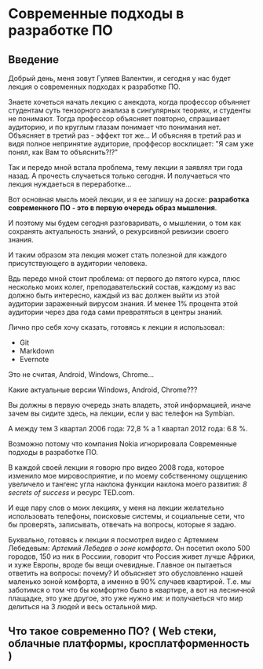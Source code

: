 Современные подходы в разработке ПО
================

## Введение
Добрый день, меня зовут Гуляев Валентин, и сегодня у нас будет лекция о современных подходах к разработке ПО.

Знаете хочеться начать лекцию с анекдота, когда профессор объяняет студентам суть тензорного анализа в сингулярных теориях, и студенты не понимают. Тогда профессор объясняет повторно, спрашивает аудиторию, и по круглым глазам понимает что понимания нет. Объясняет в третий раз - эффект тот же... И объясняя в третий раз и видя полное непринятие аудиторие, проффесор восклицает: "Я сам уже понял, как Вам то объяснить?!?"

Так и передо мной встала проблема, тему лекции я заявлял три года назад. А прочесть случаеться только сегодня. И получаеться что лекция нуждаеться в переработке...

Вот основная мысль моей лекции, и я ее запишу на доске: **разработка современного ПО - это в первую очередь образ мышления**.

И поэтому мы будем сегодня разговаривать, о мышлении, о том как сохранять актуальность знаний, о рекурсивной ревиизии своего знания.

И таким образом эта лекция может стать полезной для каждого присутствующего в аудитории человека.

Вдь передо мной стоит проблема: от первого до пятого курса, плюс несколько моих колег, преподавательский состав, каждому из вас должно быть интересно, каждый из вас должен выйти из этой аудитории зараженный вирусом знания. И менее 1% процента этой аудитории через два года сами превратяться в центры знаний.

Лично про себя хочу сказать, готовясь к лекции я использовал:
* Git
* Markdown
* Evernote

Это не считая, Android, Windows, Chrome...

Какие актуальные версии Windows, Android, Chrome???

Вы должны в первую очередь знать владеть, этой информацией, иначе зачем вы сидите здесь, на лекции, если у вас телефон на Symbian.

А между тем 3 квартал 2006 года: 72,8 % а 1 квартал 2012 года: 6.8 %.

Возможно потому что компания Nokia игнорировала Современные подходы в разработке ПО.

В каждой своей лекции я говорю про видео 2008 года, которое изменило мое мировосприятие, и по моему собственному ощущению увеличело и тангенс угла наклона функции наклона моего развития: *8 secrets of success* и ресурс TED.com.

И еще пару слов о моих лекциях, у меня на лекции желательно использовать телефоны, поисковые системы, и социальные сети, что бы проверять, записывать, отвечать на вопросы, которые я задаю. 

Буквально, готовясь к лекции я посмотрел видео с Артемием Лебедевым: *Артемий Лебедев о зоне комфорта*. Он посетил около 500 городов, 150 из них в Россиии, говорит что Россия живет лучше Африки, и хуже Европы, вроде бы вещи очевидные. Главное он пытаеться ответить на вопросы: почему? И объясняет это обусловленно нашей маленько зоной комфорта, а именно в 90% случаев квартирой. Т.е. мы заботимся о том что бы комфортно было в квартире, а вот на лесничной плащадке, это уже другое, это уже нужно им: и получаеться что мир делиться на 3 людей и весь остальной мир. 

## Что такое современно ПО? ( Web стеки, облачные платформы, кросплатформенность )
